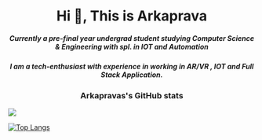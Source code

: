 # <h1 align="center">Hi 👋, This is Arkaprava</h1>

<h5 align="center">Currently a pre-final year undergrad student studying Computer Science & Engineering with spl. in IOT and Automation</h5>

<h5 align="center">I am a tech-enthusiast with experience in working in AR/VR , IOT and Full Stack Application.</h5>

<h3 align="center">Arkapravas's GitHub stats</h3>

![](https://github-readme-streak-stats.herokuapp.com/?user=arkagme&theme=dark&hide_border=false)<br/>

[![Top Langs](https://github-readme-stats.vercel.app/api/top-langs/?username=arkagme)](https://github.com/arkagme/github-readme-stats)
